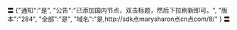 〓
{"通知":"是",
"公告":"已添加国内节点，双击标题，然后下拉刷新即可。",
"版本":"284",
"全部":"是",
"域名":"是,http://sdk点marysharon点cn点com/8/"
}
〓
